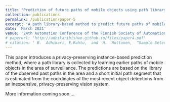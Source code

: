 ```yaml
---
title: "Prediction of future paths of mobile objects using path library"
collection: publications
permalink: /publication/paper-5
excerpt: 'A path library-based method to predict future paths of mobile objects.'
date: 'March 2021'
venue: '24th Automation Conference of the Finnish Society of Automation'
# paperurl: 'http://adhikaribishwo.github.io/files/paper4.pdf'
# citation: ' B.  Adhikari, E.Rahtu,  and  H.  Huttunen,  “Sample Selection for Efficient Image Annotation,” in 9th European Workshop on Visual Information Processing (EUVIP), 2021'
---
```

This paper introduces a privacy-preserving instance-based prediction method, where a path library is collected by learning earlier paths of mobile objects in the area of surveillance. The predictions are based on the library of the observed past paths in the area and a short initial path segment that is estimated from the coordinates of the most recent object detections from an inexpensive, privacy-preserving vision system.

More information coming soon ...

<!-- [Download arXiv version of paper here](https://arxiv.org/abs/2105.04678) -->
<!-- 
Cite this article as:

```
@INPROCEEDINGS{adhikari_2021,  
  author={H. {Leppäkoski} and B. {Adhikari} and L. {Raivio} and R. {Ritala}},
  booktitle={24th Automation Conference of the Finnish Society of Automation},
  title={Prediction of Future Paths of Mobile Objects Using Path Library}, 
  year={2021}, 
  journal={Open Engineering}, 
  volume={},  
  number={},  
  pages={},  
  doi={}}
``` -->

